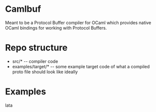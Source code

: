 # Camlbuf
Meant to be a Protocol Buffer compiler for OCaml which provides native
OCaml bindings for working with Protocol Buffers.

# Repo structure
* src/* -- compiler code
* examples/target/* -- some example target code of what a compiled proto file should
look like ideally

# Examples
lata
